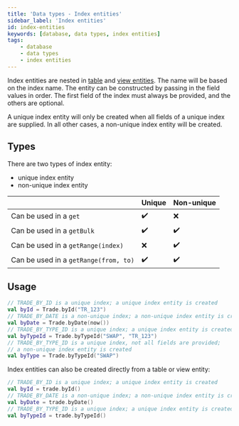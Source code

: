 ```yaml
---
title: 'Data types - Index entities'
sidebar_label: 'Index entities'
id: index-entities
keywords: [database, data types, index entities]
tags:
    - database
    - data types
    - index entities
---
```




Index entities are nested in [table](../../../database/data-types/table-entities/) and [view entities](../../../database/data-types/views-entities/). The name will be based on the index name. The entity can be constructed by passing in the field values in order. The first field of the index must always be provided, and the others are optional.

A unique index entity will only be created when all fields of a unique index are supplied. In all other cases, a non-unique index entity will be created.

## Types

There are two types of index entity:

- unique index entity
- non-unique index entity

|  | Unique | Non-unique |
| --- | --- | --- |
| Can be used in a `get` | ✔️ | ❌ |
| Can be used in a `getBulk` | ✔️ | ✔️ |
| Can be used in a `getRange(index)` | ❌ | ✔️ |
| Can be used in a `getRange(from, to)` | ✔️ | ✔️ |

## Usage

```kotlin
// TRADE_BY_ID is a unique index; a unique index entity is created
val byId = Trade.byId("TR_123")
// TRADE_BY_DATE is a non-unique index; a non-unique index entity is created
val byDate = Trade.byDate(now())
// TRADE_BY_TYPE_ID is a unique index; a unique index entity is created
val byTypeId = Trade.byTypeId("SWAP", "TR_123")
// TRADE_BY_TYPE_ID is a unique index, not all fields are provided;
// a non-unique index entity is created
val byType = Trade.byTypeId("SWAP")
```

Index entities can also be created directly from a table or view entity:

```kotlin
// TRADE_BY_ID is a unique index; a unique index entity is created
val byId = trade.byId()
// TRADE_BY_DATE is a non-unique index; a non-unique index entity is created
val byDate = trade.byDate()
// TRADE_BY_TYPE_ID is a unique index; a unique index entity is created
val byTypeId = trade.byTypeId()
```
